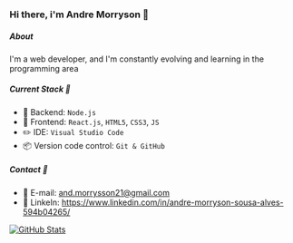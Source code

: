### Hi there, i'm Andre Morryson 👋

##### About
I'm a web developer, and I'm constantly evolving and learning in the programming area

##### Current Stack 📌

- 🔧 Backend: `Node.js`
- 🔨 Frontend: `React.js`, `HTML5`, `CSS3`, `JS`
- ✏️ IDE: `Visual Studio Code`
- 📦️ Version code control: `Git & GitHub`

##### Contact 📱

- 📧 E-mail: and.morrysson21@gmail.com
- 📘 LinkeIn: https://www.linkedin.com/in/andre-morryson-sousa-alves-594b04265/

[![GitHub Stats](https://github-readme-stats.vercel.app/api?username=4BurverStove656&show_icons=true&theme=dark)](https://github.com/anuraghazra/github-readme-stats)
